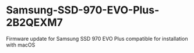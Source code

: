 # Samsung-SSD-970-EVO-Plus-2B2QEXM7
Firmware update for Samsung SSD 970 EVO Plus compatible for installation with macOS

